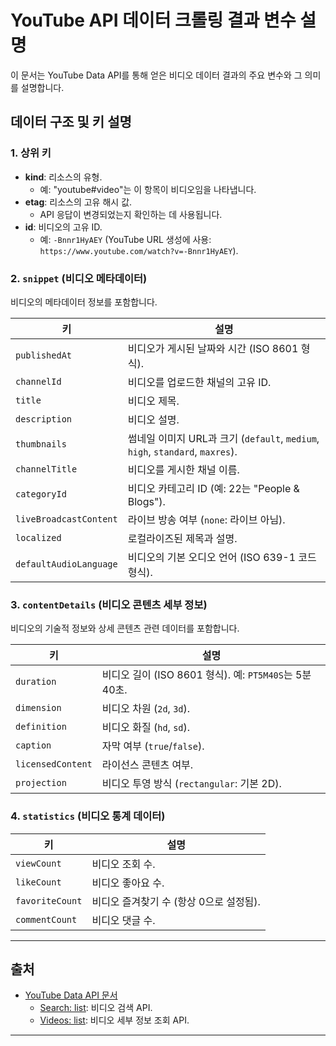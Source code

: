 # YouTube API 데이터 크롤링 결과 변수 설명

이 문서는 YouTube Data API를 통해 얻은 비디오 데이터 결과의 주요 변수와 그 의미를 설명합니다.

## 데이터 구조 및 키 설명

### 1. 상위 키
- **kind**: 리소스의 유형.
  - 예: "youtube#video"는 이 항목이 비디오임을 나타냅니다.
- **etag**: 리소스의 고유 해시 값.
  - API 응답이 변경되었는지 확인하는 데 사용됩니다.
- **id**: 비디오의 고유 ID.
  - 예: `-Bnnr1HyAEY` (YouTube URL 생성에 사용: `https://www.youtube.com/watch?v=-Bnnr1HyAEY`).

### 2. `snippet` (비디오 메타데이터)
비디오의 메타데이터 정보를 포함합니다.

| 키                     | 설명                                                                                     |
|------------------------|------------------------------------------------------------------------------------------|
| `publishedAt`          | 비디오가 게시된 날짜와 시간 (ISO 8601 형식).                                               |
| `channelId`            | 비디오를 업로드한 채널의 고유 ID.                                                        |
| `title`                | 비디오 제목.                                                                             |
| `description`          | 비디오 설명.                                                                             |
| `thumbnails`           | 썸네일 이미지 URL과 크기 (`default`, `medium`, `high`, `standard`, `maxres`).             |
| `channelTitle`         | 비디오를 게시한 채널 이름.                                                               |
| `categoryId`           | 비디오 카테고리 ID (예: 22는 "People & Blogs").                                         |
| `liveBroadcastContent` | 라이브 방송 여부 (`none`: 라이브 아님).                                                  |
| `localized`            | 로컬라이즈된 제목과 설명.                                                                |
| `defaultAudioLanguage` | 비디오의 기본 오디오 언어 (ISO 639-1 코드 형식).                                        |

### 3. `contentDetails` (비디오 콘텐츠 세부 정보)
비디오의 기술적 정보와 상세 콘텐츠 관련 데이터를 포함합니다.

| 키                | 설명                                                                                     |
|-------------------|------------------------------------------------------------------------------------------|
| `duration`        | 비디오 길이 (ISO 8601 형식). 예: `PT5M40S`는 5분 40초.                                    |
| `dimension`       | 비디오 차원 (`2d`, `3d`).                                                                 |
| `definition`      | 비디오 화질 (`hd`, `sd`).                                                                  |
| `caption`         | 자막 여부 (`true`/`false`).                                                              |
| `licensedContent` | 라이선스 콘텐츠 여부.                                                                     |
| `projection`      | 비디오 투영 방식 (`rectangular`: 기본 2D).                                               |

### 4. `statistics` (비디오 통계 데이터)

| 키              | 설명                                                                                     |
|-----------------|------------------------------------------------------------------------------------------|
| `viewCount`     | 비디오 조회 수.                                                                          |
| `likeCount`     | 비디오 좋아요 수.                                                                       |
| `favoriteCount` | 비디오 즐겨찾기 수 (항상 0으로 설정됨).                                                 |
| `commentCount`  | 비디오 댓글 수.                                                                          |

---

## 출처
- [YouTube Data API 문서](https://developers.google.com/youtube/v3/docs)
  - [Search: list](https://developers.google.com/youtube/v3/docs/search/list): 비디오 검색 API.
  - [Videos: list](https://developers.google.com/youtube/v3/docs/videos/list): 비디오 세부 정보 조회 API.

---
